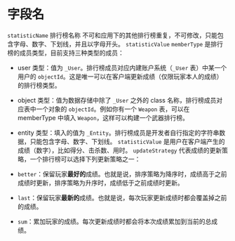 
# 字段名
`statisticName` 排行榜名称 不可和应用下的其他排行榜重复，不可修改，只能包含字母、数字、下划线，并且以字母开头。
`statisticValue` 
`memberType` 是排行榜的成员类型，目前支持三种类型的成员：
- user 类型：值为 `_User`。排行榜成员对应内建账户系统（`_User` 表）中某一个用户的 `objectId`。这是唯一可以在客户端更新成绩（仅限玩家本人的成绩）的排行榜类型。
- object 类型：值为数据存储中除了 `_User` 之外的 class 名称，排行榜成员对应表中一个对象的 `objectId`。例如你有一个 `Weapon` 表，可以在 memberType 中填入 `Weapon`，这样可以构建一个武器排行榜。
- entity 类型：填入的值为 `_Entity`。排行榜成员是开发者自行指定的字符串数据，只能包含字母、数字、下划线。
`statisticValue` 是用户在客户端产生的成绩（数字），比如得分、击杀数、用时。
`updateStrategy` 代表成绩的更新策略，一个排行榜可以选择下列更新策略之一：

- `better`：保留玩家**最好的**成绩。也就是说，排序策略为降序时，成绩高于之前成绩时更新，排序策略为升序时，成绩低于之前成绩时更新。
- `last`：保留玩家**最新的**成绩。也就是说，每次玩家更新成绩时都会覆盖掉之前的成绩。
- `sum`：累加玩家的成绩。每次更新成绩时都会将本次成绩累加到当前的总成绩。
